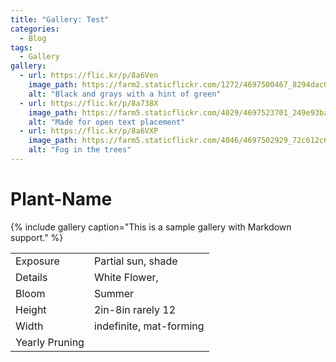 ```yaml
---
title: "Gallery: Test"
categories:
  - Blog
tags:
  - Gallery
gallery:
  - url: https://flic.kr/p/8a6Ven
    image_path: https://farm2.staticflickr.com/1272/4697500467_8294dac099_q.jpg
    alt: "Black and grays with a hint of green"
  - url: https://flic.kr/p/8a738X
    image_path: https://farm5.staticflickr.com/4029/4697523701_249e93ba23_q.jpg
    alt: "Made for open text placement"
  - url: https://flic.kr/p/8a6VXP
    image_path: https://farm5.staticflickr.com/4046/4697502929_72c612c636_q.jpg
    alt: "Fog in the trees"
---
```


# Plant-Name


    




{% include gallery caption="This is a sample gallery with Markdown support." %}


|                |                         |
|----------------|-------------------------|
| Exposure       | Partial sun, shade      |
| Details        | White Flower,           |
| Bloom          | Summer                  |
| Height         | 2in-8in rarely 12       |
| Width          | indefinite, mat-forming |
| Yearly Pruning |                         |
